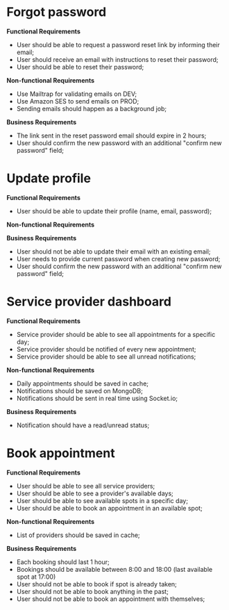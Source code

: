 # Forgot password
**Functional Requirements**
- User should be able to request a password reset link by informing their email;
- User should receive an email with instructions to reset their password;
- User should be able to reset their password;

**Non-functional Requirements**
- Use Mailtrap for validating emails on DEV;
- Use Amazon SES to send emails on PROD;
- Sending emails should happen as a background job;

**Business Requirements**
- The link sent in the reset password email should expire in 2 hours;
- User should confirm the new password with an additional "confirm new password" field;

# Update profile
**Functional Requirements**
- User should be able to update their profile (name, email, password);

**Non-functional Requirements**

**Business Requirements**
- User should not be able to update their email with an existing email;
- User needs to provide current password when creating new password;
- User should confirm the new password with an additional "confirm new password" field;

# Service provider dashboard
**Functional Requirements**
- Service provider should be able to see all appointments for a specific day;
- Service provider should be notified of every new appointment;
- Service provider should be able to see all unread notifications;

**Non-functional Requirements**
- Daily appointments should be saved in cache;
- Notifications should be saved on MongoDB;
- Notifications should be sent in real time using Socket.io;

**Business Requirements**
- Notification should have a read/unread status;


# Book appointment
**Functional Requirements**
- User should be able to see all service providers;
- User should be able to see a provider's available days;
- User should be able to see available spots in a specific day;
- User should be able to book an appointment in an available spot;

**Non-functional Requirements**
- List of providers should be saved in cache;

**Business Requirements**
- Each booking should last 1 hour;
- Bookings should be available between 8:00 and 18:00 (last available spot at 17:00)
- User should not be able to book if spot is already taken;
- User should not be able to book anything in the past;
- User should not be able to book an appointment with themselves;
